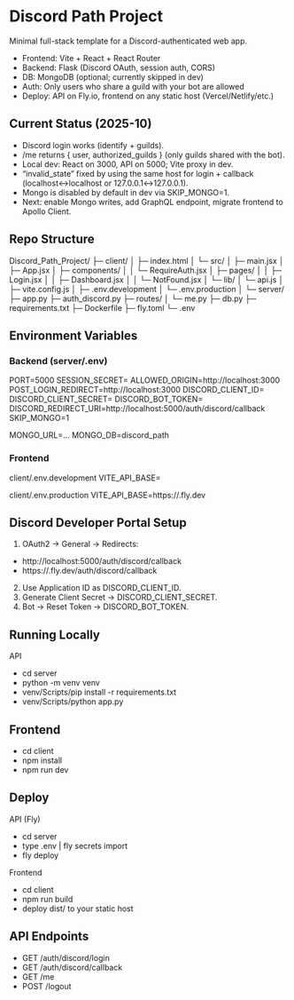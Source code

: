 # Discord Path Project

Minimal full-stack template for a Discord-authenticated web app.

- Frontend: Vite + React + React Router
- Backend: Flask (Discord OAuth, session auth, CORS)
- DB: MongoDB (optional; currently skipped in dev)
- Auth: Only users who share a guild with your bot are allowed
- Deploy: API on Fly.io, frontend on any static host (Vercel/Netlify/etc.)

## Current Status (2025-10)

- Discord login works (identify + guilds).
- /me returns { user, authorized_guilds } (only guilds shared with the bot).
- Local dev: React on 3000, API on 5000; Vite proxy in dev.
- “invalid_state” fixed by using the same host for login + callback (localhost↔localhost or 127.0.0.1↔127.0.0.1).
- Mongo is disabled by default in dev via SKIP_MONGO=1.
- Next: enable Mongo writes, add GraphQL endpoint, migrate frontend to Apollo Client.

## Repo Structure

Discord_Path_Project/
├─ client/
│ ├─ index.html
│ └─ src/
│ ├─ main.jsx
│ ├─ App.jsx
│ ├─ components/
│ │ └─ RequireAuth.jsx
│ ├─ pages/
│ │ ├─ Login.jsx
│ │ ├─ Dashboard.jsx
│ │ └─ NotFound.jsx
│ └─ lib/
│ └─ api.js
│ ├─ vite.config.js
│ ├─ .env.development
│ └─ .env.production
│
└─ server/
├─ app.py
├─ auth_discord.py
├─ routes/
│ └─ me.py
├─ db.py
├─ requirements.txt
├─ Dockerfile
├─ fly.toml
└─ .env

## Environment Variables

### Backend (server/.env)

PORT=5000
SESSION_SECRET=<random>
ALLOWED_ORIGIN=http://localhost:3000
POST_LOGIN_REDIRECT=http://localhost:3000
DISCORD_CLIENT_ID=<Application ID>
DISCORD_CLIENT_SECRET=<Client Secret>
DISCORD_BOT_TOKEN=<Bot Token>
DISCORD_REDIRECT_URI=http://localhost:5000/auth/discord/callback
SKIP_MONGO=1

MONGO_URL=...
MONGO_DB=discord_path

### Frontend

client/.env.development
VITE_API_BASE=

client/.env.production
VITE_API_BASE=https://<your-api-app>.fly.dev

## Discord Developer Portal Setup

1. OAuth2 → General → Redirects:

- http://localhost:5000/auth/discord/callback
- https://<your-api-app>.fly.dev/auth/discord/callback

2. Use Application ID as DISCORD_CLIENT_ID.
3. Generate Client Secret → DISCORD_CLIENT_SECRET.
4. Bot → Reset Token → DISCORD_BOT_TOKEN.

## Running Locally

API

- cd server
- python -m venv venv
- venv/Scripts/pip install -r requirements.txt
- venv/Scripts/python app.py

## Frontend

- cd client
- npm install
- npm run dev

## Deploy

API (Fly)

- cd server
- type .env | fly secrets import
- fly deploy

Frontend

- cd client
- npm run build
- deploy dist/ to your static host

## API Endpoints

- GET /auth/discord/login
- GET /auth/discord/callback
- GET /me
- POST /logout
